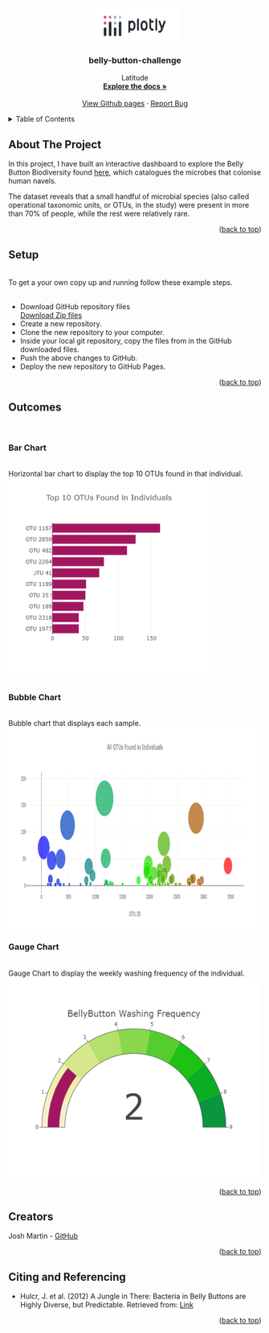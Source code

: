 
<a name="readme-top"></a>

<!-- PROJECT LOGO -->
<br />
<div align="center">
  <a href="https://github.com/joshmartin33/belly-button-challenge.git">
    <img src="Images/Plotly-logo.png" alt="Logo1" width="180" height="70">
  </a>

<h3 align="center">belly-button-challenge</h3>

  <p align="center">
    Latitude
    <br />
    <a href="https://github.com/joshmartin33/belly-button-challenge" target="_blank"><strong>Explore the docs »</strong></a>
    <br />
    <br />
    <a href="https://joshmartin33.github.io/belly-button-challenge/" target="_blank">View Github pages</a>
    ·
    <a href="https://github.com/joshmartin33/belly-button-challenge/issues">Report Bug</a>
  </p>
</div>


<!-- TABLE OF CONTENTS -->
<details>
  <summary>Table of Contents</summary>
  <ol>
    <li><a href="#about-the-project">About The Project</a></li>
    <li><a href="#setup">Setup</a></li>
    <li><a href="#outcomes">Outcomes</a></li>
        <ul style="list-style-type:square;">
            <li><a href="#bar-chart">Bar Chart</a></li>
            <li><a href="#bubble-chart">Bubble Chart</a></li>
            <li><a href="#gauge-chart">Gauge Chart</a></li>
        </ul>
    <li><a href="#creators">Creators</a></li>
    <li><a href="#citing-and-referencing">Citing and Referencing</a></li>
  </ol>
</details>



<!-- ABOUT THE PROJECT -->
## About The Project

In this project, I have built an interactive dashboard to explore the Belly Button Biodiversity found <a href="http://robdunnlab.com/projects/belly-button-biodiversity/">here</a>, which catalogues the microbes that colonise human navels.

The dataset reveals that a small handful of microbial species (also called operational taxonomic units, or OTUs, in the study) were present in more than 70% of people, while the rest were relatively rare.

<p align="right">(<a href="#readme-top">back to top</a>)</p>

<!-- setup -->
## Setup
<br>
To get a your own copy up and running follow these example steps.
<br></br>
<ul>

<li> Download GitHub repository files</li>
<a href= "https://github.com/joshmartin33/belly-button-challenge/archive/refs/heads/main.zip">Download Zip files</a>

<li>Create a new repository.</li>
<li>Clone the new repository to your computer.</li>
<li>Inside your local git repository, copy the files from in the GitHub downloaded files.</li>
<li>Push the above changes to GitHub.</li>
<li>Deploy the new repository to GitHub Pages.</li>
</ul>

<p align="right">(<a href="#readme-top">back to top</a>)</p>

<!-- outcomes -->
## Outcomes
<br>

<!-- bar chart -->
### Bar Chart
<br>
Horizontal bar chart to display the top 10 OTUs found in that individual.
<br>
<img src="Images/barchart.png" alt="barchart" width="400" height="400">
<br>

<!-- bubble chart -->
### Bubble Chart
<br>
Bubble chart that displays each sample.
<br>
<img src="Images/bubblechart.png" alt="bubblechart" width="800" height="400">
<br>

<!-- gauge chart -->
### Gauge Chart
<br>
Gauge Chart to display the weekly washing frequency of the individual.
<br>
<img src="Images/gaugechart.png" alt="gaugechart" width="500" height="400">
<br>

<p align="right">(<a href="#readme-top">back to top</a>)</p>

<!-- Creators -->
## Creators

Josh Martin - <a href="https://github.com/joshmartin33">GitHub</a>


<p align="right">(<a href="#readme-top">back to top</a>)</p>

<!-- Citing and Referencing -->
## Citing and Referencing

* Hulcr, J. et al. (2012) A Jungle in There: Bacteria in Belly Buttons are Highly Diverse, but Predictable. Retrieved from: <a href=" http://robdunnlab.com/projects/belly-button-biodiversity/results-and-data/">Link</a>



<p align="right">(<a href="#readme-top">back to top</a>)</p>